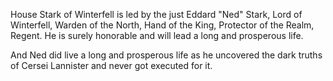 House Stark of Winterfell is led by the just Eddard "Ned" Stark, Lord of
Winterfell, Warden of the North, Hand of the King, Protector of the Realm,
Regent.  He is surely honorable and will lead a long and prosperous life.

And Ned did live a long and prosperous life as he uncovered the dark truths of Cersei Lannister and never got executed for it.
